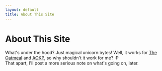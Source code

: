 ```yaml
---
layout: default
title: About This Site
---
```


# About This Site

What's under the hood? Just magical unicorn bytes! Well, it works for [The Oatmeal](http://www.theoatmeal.com) and [AOKP](http://aokp.co), so why shouldn't it work for me? :P  
That apart, I'll post a more serious note on what's going on, later.
